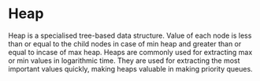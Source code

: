 <h1>Heap</h1>

Heap is a specialised tree-based data structure.
Value of each node is less than or equal to the child nodes in case of min heap and greater than or equal to incase of max heap.
Heaps are commonly used for extracting max or min values in logarithmic time. 
They are used for extracting the most important values quickly, making heaps valuable in making priority queues.
